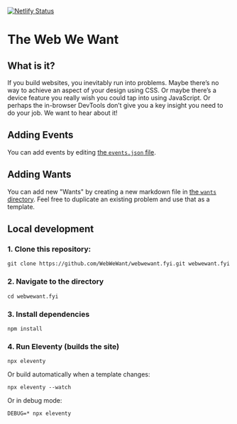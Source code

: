 [![Netlify Status](https://api.netlify.com/api/v1/badges/770267f7-c04f-4418-aca2-3a377b1059e0/deploy-status)](https://app.netlify.com/sites/webwewant/deploys)

# The Web We Want

## What is it?

If you build websites, you inevitably run into problems. Maybe there’s no way to achieve an aspect of your design using CSS. Or maybe there’s a device feature you really wish you could tap into using JavaScript. Or perhaps the in-browser DevTools don’t give you a key insight you need to do your job. We want to hear about it!

## Adding Events

You can add events by editing [the `events.json` file](./_data/events.json).

## Adding Wants

You can add new "Wants" by creating a new markdown file in [the `wants` directory](./wants/). Feel free to duplicate an existing problem and use that as a template.

## Local development

### 1. Clone this repository:

```
git clone https://github.com/WebWeWant/webwewant.fyi.git webwewant.fyi
```


### 2. Navigate to the directory

```
cd webwewant.fyi
```

### 3. Install dependencies

```
npm install
```

### 4. Run Eleventy (builds the site)

```
npx eleventy
```

Or build automatically when a template changes:
```
npx eleventy --watch
```

Or in debug mode:
```
DEBUG=* npx eleventy
```

